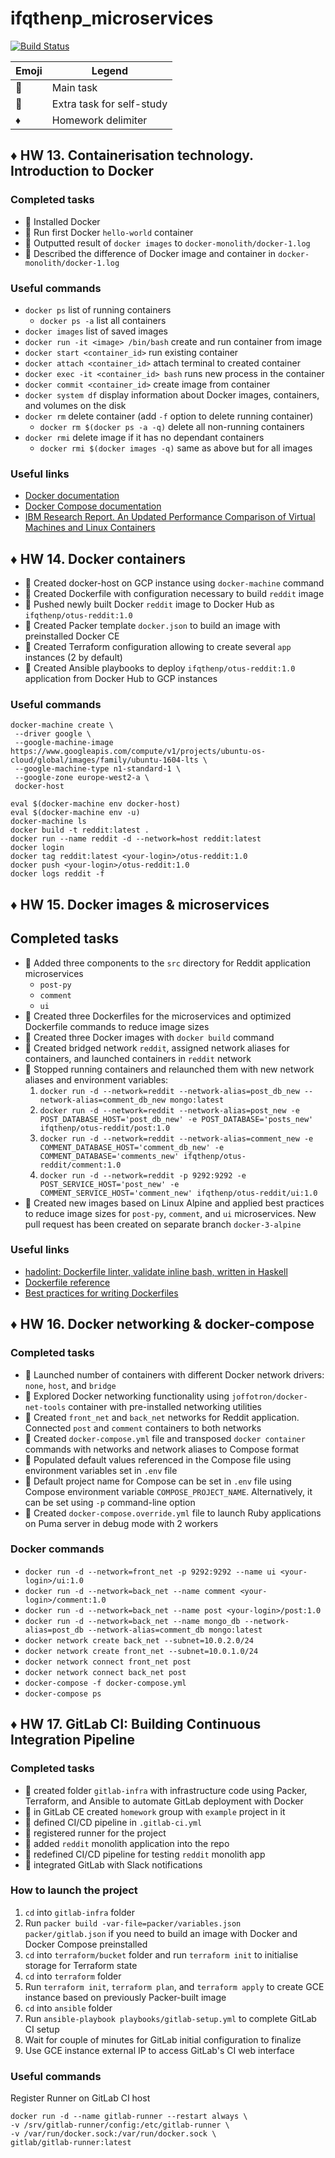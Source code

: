# ifqthenp_microservices

[![Build Status](https://travis-ci.org/Otus-DevOps-2018-02/ifqthenp_microservices.svg?branch=master)](https://travis-ci.org/Otus-DevOps-2018-02/ifqthenp_microservices)

| Emoji | Legend |
| --- | --- |
| :large_blue_diamond: | Main task |
| :large_orange_diamond: | Extra task for self-study |
| :diamonds: | Homework delimiter |

## :diamonds: HW 13. Containerisation technology. Introduction to Docker

### Completed tasks

- :large_blue_diamond: Installed Docker
- :large_blue_diamond: Run first Docker `hello-world` container
- :large_blue_diamond: Outputted result of `docker images` to `docker-monolith/docker-1.log`
- :large_orange_diamond: Described the difference of Docker image and container in `docker-monolith/docker-1.log`

### Useful commands

- `docker ps` list of running containers
  - `docker ps -a` list all containers
- `docker images` list of saved images
- `docker run -it <image> /bin/bash` create and run container from image
- `docker start <container_id>` run existing container
- `docker attach <container_id>` attach terminal to created container
- `docker exec -it <container_id> bash` runs new process in the container
- `docker commit <container_id>` create image from container
- `docker system df` display information about Docker images, containers, and volumes on the disk
- `docker rm` delete container (add `-f` option to delete running container)
  - `docker rm $(docker ps -a -q)` delete all non-running containers
- `docker rmi` delete image if it has no dependant containers
  - `docker rmi $(docker images -q)` same as above but for all images

### Useful links

- [Docker documentation](https://docs.docker.com/)
- [Docker Compose documentation](https://docs.docker.com/compose/)
- [IBM Research Report. An Updated Performance Comparison of Virtual Machines and Linux Containers](https://domino.research.ibm.com/library/cyberdig.nsf/papers/0929052195DD819C85257D2300681E7B/$File/rc25482.pdf)

## :diamonds: HW 14. Docker containers

- :large_blue_diamond: Created docker-host on GCP instance using `docker-machine` command
- :large_blue_diamond: Created Dockerfile with configuration necessary to build `reddit` image
- :large_blue_diamond: Pushed newly built Docker `reddit` image to Docker Hub as `ifqthenp/otus-reddit:1.0`
- :large_orange_diamond: Created Packer template `docker.json` to build an image with preinstalled Docker CE
- :large_orange_diamond: Created Terraform configuration allowing to create several `app` instances (2 by default)
- :large_orange_diamond: Created Ansible playbooks to deploy `ifqthenp/otus-reddit:1.0` application from Docker Hub to GCP instances

### Useful commands

```shell
docker-machine create \
 --driver google \
 --google-machine-image https://www.googleapis.com/compute/v1/projects/ubuntu-os-cloud/global/images/family/ubuntu-1604-lts \
 --google-machine-type n1-standard-1 \
 --google-zone europe-west2-a \
 docker-host
 ```

 ```shell
eval $(docker-machine env docker-host)
eval $(docker-machine env -u)
docker-machine ls
docker build -t reddit:latest .
docker run --name reddit -d --network=host reddit:latest
docker login
docker tag reddit:latest <your-login>/otus-reddit:1.0
docker push <your-login>/otus-reddit:1.0
docker logs reddit -f
```

## :diamonds: HW 15. Docker images & microservices

## Completed tasks

- :large_blue_diamond: Added three components to the `src` directory for Reddit application microservices
  - `post-py`
  - `comment`
  - `ui`
- :large_blue_diamond: Created three Dockerfiles for the microservices and optimized Dockerfile commands to reduce image sizes
- :large_blue_diamond: Created three Docker images with `docker build` command
- :large_blue_diamond: Created bridged network `reddit`, assigned network aliases for containers, and launched containers in `reddit` network
- :large_orange_diamond: Stopped running containers and relaunched them with new network aliases and environment variables:
  1. `docker run -d --network=reddit --network-alias=post_db_new --network-alias=comment_db_new mongo:latest`
  2. `docker run -d --network=reddit --network-alias=post_new -e POST_DATABASE_HOST='post_db_new' -e POST_DATABASE='posts_new' ifqthenp/otus-reddit/post:1.0`
  3. `docker run -d --network=reddit --network-alias=comment_new -e COMMENT_DATABASE_HOST='comment_db_new' -e COMMENT_DATABASE='comments_new' ifqthenp/otus-reddit/comment:1.0`
  4. `docker run -d --network=reddit -p 9292:9292 -e POST_SERVICE_HOST='post_new' -e COMMENT_SERVICE_HOST='comment_new' ifqthenp/otus-reddit/ui:1.0`
- :large_orange_diamond: Created new images based on Linux Alpine and applied best practices to reduce image sizes for `post-py`, `comment`, and `ui` microservices. New pull request has been created on separate branch `docker-3-alpine`

### Useful links

- [hadolint: Dockerfile linter, validate inline bash, written in Haskell](https://github.com/hadolint/hadolint)
- [Dockerfile reference](https://docs.docker.com/engine/reference/builder/)
- [Best practices for writing Dockerfiles](https://docs.docker.com/develop/develop-images/dockerfile_best-practices/)

## :diamonds: HW 16. Docker networking & docker-compose

### Completed tasks

- :large_blue_diamond: Launched number of containers with different Docker network drivers: `none`, `host`, and `bridge`
- :large_blue_diamond: Explored Docker networking functionality using `joffotron/docker-net-tools` container with pre-installed networking utilities
- :large_blue_diamond: Created `front_net` and `back_net` networks for Reddit application. Connected `post` and `comment` containers to both networks
- :large_blue_diamond: Created `docker-compose.yml` file and transposed `docker container` commands with networks and network aliases to Compose format
- :large_blue_diamond: Populated default values referenced in the Compose file using environment variables set in `.env` file
- :large_orange_diamond: Default project name for Compose can be set in `.env` file using Compose environment variable `COMPOSE_PROJECT_NAME`. Alternatively, it can be set using `-p` command-line option
- :large_orange_diamond: Created `docker-compose.override.yml` file to launch Ruby applications on Puma server in debug mode with 2 workers

### Docker commands

- `docker run -d --network=front_net -p 9292:9292 --name ui <your-login>/ui:1.0`
- `docker run -d --network=back_net --name comment <your-login>/comment:1.0`
- `docker run -d --network=back_net --name post <your-login>/post:1.0`
- `docker run -d --network=back_net --name mongo_db --network-alias=post_db --network-alias=comment_db mongo:latest`
- `docker network create back_net --subnet=10.0.2.0/24`
- `docker network create front_net --subnet=10.0.1.0/24`
- `docker network connect front_net post`
- `docker network connect back_net post`
- `docker-compose -f docker-compose.yml`
- `docker-compose ps`

## :diamonds: HW 17. GitLab CI: Building Continuous Integration Pipeline

### Completed tasks

- :large_blue_diamond: created folder `gitlab-infra` with infrastructure code using Packer, Terraform, and Ansible to automate GitLab deployment with Docker
- :large_blue_diamond: in GitLab CE created `homework` group with `example` project in it
- :large_blue_diamond: defined CI/CD pipeline in `.gitlab-ci.yml`
- :large_blue_diamond: registered runner for the project
- :large_blue_diamond: added `reddit` monolith application into the repo
- :large_blue_diamond: redefined CI/CD pipeline for testing `reddit` monolith app
- :large_orange_diamond: integrated GitLab with Slack notifications

### How to launch the project

1. `cd` into `gitlab-infra` folder
2. Run `packer build -var-file=packer/variables.json packer/gitlab.json` if you need to build an image with Docker and Docker Compose preinstalled
3. `cd` into `terraform/bucket` folder and run `terraform init` to initialise storage for Terraform state
4. `cd` into `terraform` folder
5. Run `terraform init`, `terraform plan`, and `terraform apply` to create GCE instance based on previously Packer-built image
6. `cd` into `ansible` folder
7. Run `ansible-playbook playbooks/gitlab-setup.yml` to complete GitLab CI setup
8. Wait for couple of minutes for GitLab initial configuration to finalize
9. Use GCE instance external IP to access GitLab's CI web interface

### Useful commands

Register Runner on GitLab CI host

```shell
docker run -d --name gitlab-runner --restart always \
-v /srv/gitlab-runner/config:/etc/gitlab-runner \
-v /var/run/docker.sock:/var/run/docker.sock \
gitlab/gitlab-runner:latest
```

